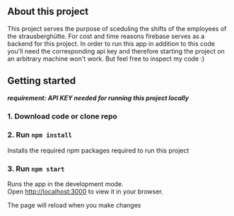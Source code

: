 
## About this project
This project serves the purpose of sceduling the shifts of the employees of the strausberghütte.
For cost and time reasons firebase serves as a backend for this project.
In order to run this app in addition to this code you'll need the corresponding api key
and therefore starting the project on an arbitrary machine won't work. But feel free to inspect my code :)

## Getting started 
***requirement: API KEY needed for running this project locally***

### 1. Download code or clone repo
### 2. Run `npm install`
Installs the required npm packages required to run this project
### 3. Run `npm start`

Runs the app in the development mode.\
Open [http://localhost:3000](http://localhost:3000) to view it in your browser.

The page will reload when you make changes